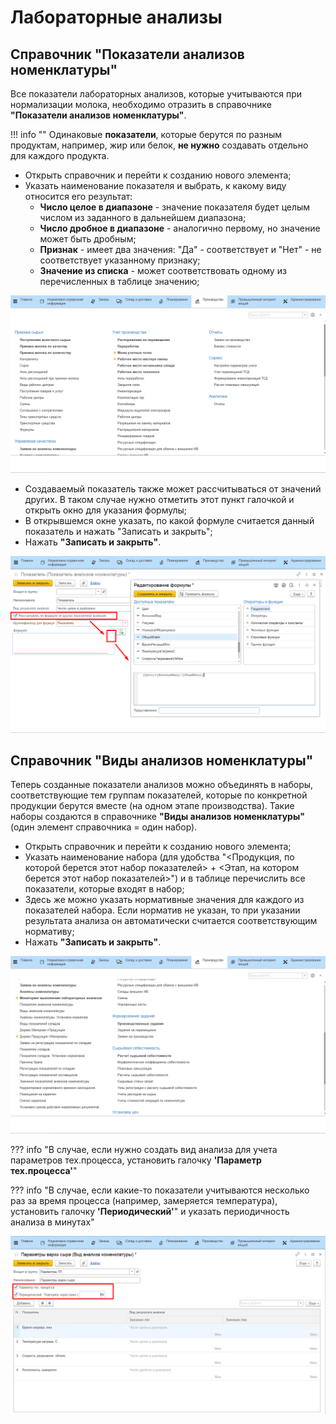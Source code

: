 # Лабораторные анализы
## Справочник "Показатели анализов номенклатуры"

Все показатели лабораторных анализов, которые учитываются при
нормализации молока, необходимо отразить в справочнике **"Показатели анализов номенклатуры"**.

!!! info ""
    Одинаковые **показатели**, которые берутся по разным продуктам, например, жир или белок, **не нужно** создавать отдельно для каждого продукта.

-   Открыть справочник и перейти к созданию нового элемента;  
-   Указать наименование показателя и выбрать, к какому виду относится
    его результат:
    -   **Число целое в диапазоне** - значение показателя будет целым числом из
    заданного в дальнейшем диапазона;
    -   **Число дробное в диапазоне** - аналогично первому, но значение может
    быть дробным;  
    -   **Признак** - имеет два значения: "Да" - соответствует и "Нет" - не
    соответствует указанному признаку;   
    -   **Значение из списка** - может соответствовать одному из перечисленных в
    таблице значению;

![](LabAnalysis.assets/1.gif)

-   Cоздаваемый показатель также может рассчитываться от
    значений других. В таком случае нужно отметить этот пункт галочкой и
    открыть окно для указания формулы;
-   В открывшемся окне указать, по какой формуле считается данный
    показатель и нажать "Записать и закрыть";
-   Нажать **"Записать и закрыть"**.

![](LabAnalysis.assets/1.png)

## Справочник "Виды анализов номенклатуры"

Теперь созданные показатели анализов можно объединять в наборы,
соответствующие тем группам показателей, которые по конкретной продукции
берутся вместе (на одном этапе производства). Такие наборы создаются в
справочнике **"Виды анализов номенклатуры"** (один элемент справочника =
один набор).

-   Открыть справочник и перейти к созданию нового элемента;     
-   Указать наименование набора (для удобства "\<Продукция, по которой
    берется этот набор показателей\> + \<Этап, на котором берется этот
    набор показателей\>") и в таблице перечислить все показатели,
    которые входят в набор;
-   Здесь же можно указать нормативные значения для каждого из показателей набора. Если норматив не указан, то при указании результата анализа он автоматически считается соответствующим нормативу;
-   Нажать **"Записать и закрыть"**.

![](LabAnalysis.assets/2.gif)

??? info "В случае, если нужно создать вид анализа для учета параметров тех.процесса, установить галочку **'Параметр тех.процесса'**"

??? info "В случае, если какие-то показатели учитываются несколько раз за время процесса (например, замеряется температура), установить галочку **'Периодический'**" и указать периодичность анализа в минутах"

![](LabAnalysis.assets/2.png)
